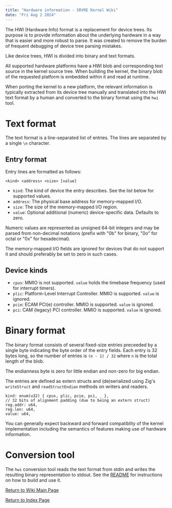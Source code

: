 ```yaml
---
title: "Hardware information - SRVRE Kernel Wiki"
date: "Fri Aug 2 2024"
---
```


The HWI (Hardware Info) format is a replacement for device trees.  Its purpose
is to provide information about the underlying hardware in a way that is easier
and more robust to parse. It was created to remove the burden of frequent
debugging of device tree parsing mistakes.

Like device trees, HWI is divided into binary and text formats.

All supported hardware platforms have a HWI blob and corresponding text source
in the kernel source tree. When building the kernel, the binary blob of the
requested platform is embedded within it and read at runtime.

When porting the kernel to a new platform, the relevant information is typically extracted from its device tree manually and translated into the HWI text format by a human and converted to the binary format using the `hwi` tool.

Text format
===========

The text format is a line-separated list of entries. The lines are separated by
a single `\n` character.

Entry format
------------

Entry lines are formatted as follows:

```
<kind> <address> <size> [value]
```

* `kind`: The kind of device the entry describes. See the list below for supported values.
* `address`: The physical base address for memory-mapped I/O.
* `size`: The size of the memory-mapped I/O region.
* `value`: Optional additional (numeric) device-specific data. Defaults to zero.

Numeric values are represented as unsigned 64-bit integers and may be parsed
from non-decimal notations (prefix with "0b" for binary, "0o" for octal or "0x"
for hexadecimal).

The memory-mapped I/O fields are ignored for devices that do not support it and
should preferably be set to zero in such cases.

Device kinds
------------

* `cpus`: MMIO is not supported. `value` holds the timebase frequency (used for interrupt timers).
* `plic`: Platform-Level Interrupt Controller. MMIO is supported. `value` is ignored.
* `pcie`: ECAM PCI(e) controller. MMIO is supported. `value` is ignored.
* `pci`: CAM (legacy) PCI controller. MMIO is supported. `value` is ignored.

Binary format
=============

The binary format consists of several fixed-size entries preceeded by a single
byte indicating the byte order of the entry fields. Each entry is 32 bytes
long, so the number of entries is `(n - 1) / 32` where `n` is the total length
of the blob.

The endianness byte is zero for little endian and non-zero for big endian.

The entries are defined as extern structs and (de)serialized using Zig's
`writeStruct` and `readStructEndian` methods on writers and readers.

```
kind: enum(u32) { cpus, plic, pcie, pci, _ },
// 32 bits of alignment padding (due to being an extern struct)
reg.addr: u64,
reg.len: u64,
value: u64,
```

You can generally expect backward and forward compatiblity of the kernel
implementation including the semantics of features making use of hardware
information.

Conversion tool
===============

The `hwi` conversion tool reads the text format from stdin and writes the
resulting binary representation to stdout. See the
[README](https://git.himbeerserver.de/srvre/kernel.git/about/#translating-device-trees-to-the-hwi-hardware-info-format)
for instructions on how to build and use it.

[Return to Wiki Main Page](/md/srvre/kernel/wiki.md)

[Return to Index Page](/md/index.md)

